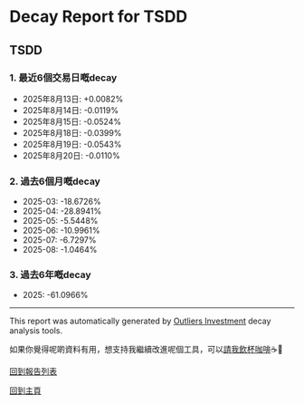 # Decay Report for TSDD

## TSDD

### 1. 最近6個交易日嘅decay

- 2025年8月13日: +0.0082%
- 2025年8月14日: -0.0119%
- 2025年8月15日: -0.0524%
- 2025年8月18日: -0.0399%
- 2025年8月19日: -0.0543%
- 2025年8月20日: -0.0110%

### 2. 過去6個月嘅decay

- 2025-03: -18.6726%
- 2025-04: -28.8941%
- 2025-05: -5.5448%
- 2025-06: -10.9961%
- 2025-07: -6.7297%
- 2025-08: -1.0464%

### 3. 過去6年嘅decay

- 2025: -61.0966%

------------------------------
This report was automatically generated by [Outliers Investment](https://outliersecon.github.io/Outliers-Investment/) decay analysis tools.

如果你覺得呢啲資料有用，想支持我繼續改進呢個工具，可以[請我飲杯咖啡](https://buymeacoffee.com/outliersecon)☕🙏

[回到報告列表](https://outliersecon.github.io/Outliers-Investment/reports/reports_public)

[回到主頁](https://outliersecon.github.io/Outliers-Investment/)
